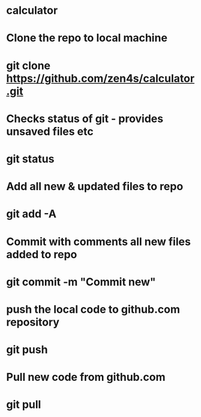# calculator
#
# Clone the repo to local machine
# git clone https://github.com/zen4s/calculator.git
#
# Checks status of git - provides unsaved files etc
# git status
#
# Add all new & updated files to repo
# git add -A
#
# Commit with comments all new files added to repo
# git commit -m "Commit new"
#
# push the local code to github.com repository
# git push
#
# Pull new code from github.com
# git pull
